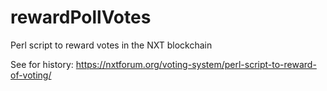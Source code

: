 # rewardPollVotes
Perl script to reward votes in the NXT blockchain

See for history:
https://nxtforum.org/voting-system/perl-script-to-reward-of-voting/
